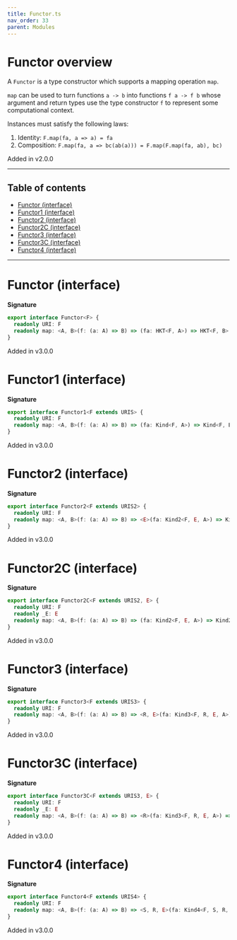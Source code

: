 ```yaml
---
title: Functor.ts
nav_order: 33
parent: Modules
---
```


# Functor overview

A `Functor` is a type constructor which supports a mapping operation `map`.

`map` can be used to turn functions `a -> b` into functions `f a -> f b` whose argument and return types use the type
constructor `f` to represent some computational context.

Instances must satisfy the following laws:

1. Identity: `F.map(fa, a => a) = fa`
2. Composition: `F.map(fa, a => bc(ab(a))) = F.map(F.map(fa, ab), bc)`

Added in v2.0.0

---

<h2 class="text-delta">Table of contents</h2>

- [Functor (interface)](#functor-interface)
- [Functor1 (interface)](#functor1-interface)
- [Functor2 (interface)](#functor2-interface)
- [Functor2C (interface)](#functor2c-interface)
- [Functor3 (interface)](#functor3-interface)
- [Functor3C (interface)](#functor3c-interface)
- [Functor4 (interface)](#functor4-interface)

---

# Functor (interface)

**Signature**

```ts
export interface Functor<F> {
  readonly URI: F
  readonly map: <A, B>(f: (a: A) => B) => (fa: HKT<F, A>) => HKT<F, B>
}
```

Added in v3.0.0

# Functor1 (interface)

**Signature**

```ts
export interface Functor1<F extends URIS> {
  readonly URI: F
  readonly map: <A, B>(f: (a: A) => B) => (fa: Kind<F, A>) => Kind<F, B>
}
```

Added in v3.0.0

# Functor2 (interface)

**Signature**

```ts
export interface Functor2<F extends URIS2> {
  readonly URI: F
  readonly map: <A, B>(f: (a: A) => B) => <E>(fa: Kind2<F, E, A>) => Kind2<F, E, B>
}
```

Added in v3.0.0

# Functor2C (interface)

**Signature**

```ts
export interface Functor2C<F extends URIS2, E> {
  readonly URI: F
  readonly _E: E
  readonly map: <A, B>(f: (a: A) => B) => (fa: Kind2<F, E, A>) => Kind2<F, E, B>
}
```

Added in v3.0.0

# Functor3 (interface)

**Signature**

```ts
export interface Functor3<F extends URIS3> {
  readonly URI: F
  readonly map: <A, B>(f: (a: A) => B) => <R, E>(fa: Kind3<F, R, E, A>) => Kind3<F, R, E, B>
}
```

Added in v3.0.0

# Functor3C (interface)

**Signature**

```ts
export interface Functor3C<F extends URIS3, E> {
  readonly URI: F
  readonly _E: E
  readonly map: <A, B>(f: (a: A) => B) => <R>(fa: Kind3<F, R, E, A>) => Kind3<F, R, E, B>
}
```

Added in v3.0.0

# Functor4 (interface)

**Signature**

```ts
export interface Functor4<F extends URIS4> {
  readonly URI: F
  readonly map: <A, B>(f: (a: A) => B) => <S, R, E>(fa: Kind4<F, S, R, E, A>) => Kind4<F, S, R, E, B>
}
```

Added in v3.0.0
